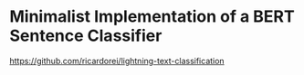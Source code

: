 # Minimalist Implementation of a BERT Sentence Classifier

https://github.com/ricardorei/lightning-text-classification


